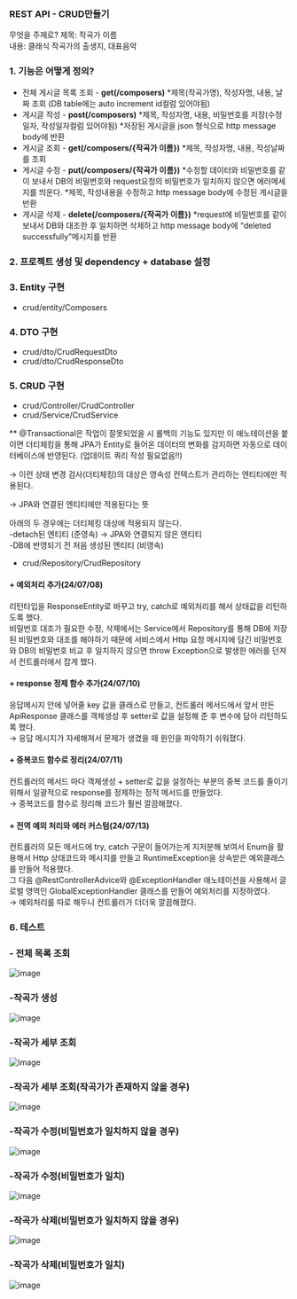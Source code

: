 ### REST API - CRUD만들기

무엇을 주제로?
제목: 작곡가 이름  
내용: 클래식 작곡가의 출생지, 대표음악

### 1. 기능은 어떻게 정의?

- 전체 게시글 목록 조회 - **get(/composers)**
*제목(작곡가명), 작성자명, 내용, 날짜 조회
(DB table에는 auto increment id컬럼 있어야됨)
- 게시글 작성 - **post(/composers)**
*제목, 작성자명, 내용, 비밀번호를 저장(수정일자, 작성일자컬럼 있어야됨)
*저장된 게시글을 json 형식으로 http message body에 반환
- 게시글 조회 - **get(/composers/{작곡가 이름})**
*제목, 작성자명, 내용, 작성날짜를 조회
- 게시글 수정 - **put(/composers/{작곡가 이름})**
*수정할 데이터와 비밀번호를 같이 보내서 DB의 비밀번호와 request요청의 비밀번호가 일치하지 않으면 에러메세지를 띄운다.
*제목, 작성내용을 수정하고 http message body에 수정된 게시글을 반환
- 게시글 삭제 - **delete(/composers/{작곡가 이름})**
*request에 비밀번호를 같이 보내서 DB와 대조한 후 일치하면 삭제하고 http message body에 “deleted successfully”메시지를 반환

### 2. 프로젝트 생성 및 dependency + database 설정

### 3. Entity 구현
- crud/entity/Composers

### 4. DTO 구현
- crud/dto/CrudRequestDto
- crud/dto/CrudResponseDto

### 5. CRUD 구현
- crud/Controller/CrudController  
- crud/Service/CrudService
  
** @Transactional은 작업이 잘못되었을 시 롤백의 기능도 있지만 이 애노테이션을 붙이면 더티체킹을 통해 JPA가 Entity로 들어온 데이터의 변화를 감지하면 자동으로 데이터베이스에 반영된다. (업데이트 쿼리 작성 필요없음!!)

→ 이런 상태 변경 검사(더티체킹)의 대상은 영속성 컨텍스트가 관리하는 엔티티에만 적용된다.

→ JPA와 연결된  엔티티에만 적용된다는 뜻

아래의 두 경우에는 더티체킹 대상에 적용되지 않는다.  
-detach된 엔티티 (준영속) → JPA와 연결되지 않은 엔티티  
-DB에 반영되기 전 처음 생성된 엔티티 (비영속)  
- crud/Repository/CrudRepository

#### + 예외처리 추가(24/07/08)
리턴타입을 ResponseEntity로 바꾸고 try, catch로 예외처리를 해서 상태값을 리턴하도록 했다.  
비밀번호 대조가 필요한 수정, 삭제에서는 Service에서 Repository를 통해 DB에 저장된 비밀번호와 대조를 해야하기 때문에 서비스에서 Http 요청 메시지에 담긴 비밀번호와 DB의 비밀번호 비교 후 일치하지 않으면 throw Exception으로 발생한 에러를 던져서 컨트롤러에서 잡게 했다.

#### + response 정제 함수 추가(24/07/10)
응답메시지 안에 넣어줄 key 값을 클래스로 만들고, 컨트롤러 메서드에서 앞서 만든 ApiResponse 클래스를 객체생성 후 setter로 값을 설정해 준 후 변수에 담아 리턴하도록 했다.  
&rightarrow; 응답 메시지가 자세해져서 문제가 생겼을 때 원인을 파악하기 쉬워졌다.

#### + 중복코드 함수로 정리(24/07/11)
컨트롤러의 메서드 마다 객체생성 + setter로 값을 설정하는 부분의 중복 코드를 줄이기 위해서 일괄적으로 response를 정제하는 정적 메서드를 만들었다.  
&rightarrow; 중복코드를 함수로 정리해 코드가 훨씬 깔끔해졌다.

#### + 전역 예외 처리와 에러 커스텀(24/07/13)
컨트롤러의 모든 메서드에 try, catch 구문이 들어가는게 지저분해 보여서 Enum을 활용해서 Http 상태코드와 메시지를 만들고 RuntimeException을 상속받은 예외클래스를 만들어 적용했다.  
그 다음 @RestControllerAdvice와 @ExceptionHandler 애노테이션을 사용해서 글로벌 영역인 GlobalExceptionHandler 클래스를 만들어 예외처리를 지정하였다.  
&rightarrow; 예외처리를 따로 해두니 컨트롤러가 더더욱 깔끔해졌다.

### 6. 테스트
### - 전체 목록 조회
![image](https://github.com/edelweiss007/CRUD_practice/assets/112394191/a8f5b8a5-d9a9-464e-a00a-bbdee68b7843)

### -작곡가 생성
![image](https://github.com/edelweiss007/CRUD_practice/assets/112394191/7e0ed3bf-cd05-4a74-a1cb-3d709202cde4)

### -작곡가 세부 조회
![image](https://github.com/edelweiss007/CRUD_practice/assets/112394191/abb08cac-42ba-471f-9392-d8f2a07e479b)

### -작곡가 세부 조회(작곡가가 존재하지 않을 경우)
![image](https://github.com/user-attachments/assets/8bfaedad-e40f-4ed8-a72d-ba8d6ddcf403)

### -작곡가 수정(비밀번호가 일치하지 않을 경우)
![image](https://github.com/user-attachments/assets/490c05a7-096c-476c-8273-ab9ecb2e1b50)

### -작곡가 수정(비밀번호가 일치)
![image](https://github.com/edelweiss007/CRUD_practice/assets/112394191/edf7c325-15f5-4d7a-82d9-8662f48150a4)

### -작곡가 삭제(비밀번호가 일치하지 않을 경우)
![image](https://github.com/user-attachments/assets/d6703a04-eee3-4c69-bbf3-29ecb8d17b35)

### -작곡가 삭제(비밀번호가 일치)
![image](https://github.com/edelweiss007/CRUD_practice/assets/112394191/1f1082e7-aa7c-4edf-950c-a95a607a5744)





















